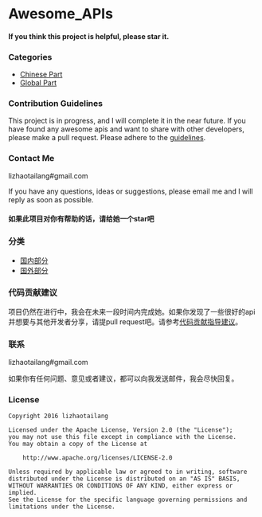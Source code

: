 # Awesome_APIs

#### If you think this project is helpful, please star it.

### Categories
+ [Chinese Part](./Chinese.md)
+ [Global Part](./Global.md)

### Contribution Guidelines
This project is in progress, and I will complete it in the near future. If you have found any awesome apis and want to share with other developers, please make a pull request. Please adhere to the [guidelines](./Contribution_Guidelines.md).

### Contact Me
lizhaotailang#gmail.com

If you have any questions, ideas or suggestions, please email me and I will reply as soon as possible.

#### 如果此项目对你有帮助的话，请给她一个star吧

### 分类
+ [国内部分](./Chinese.md)
+ [国外部分](./Global.md)

### 代码贡献建议
项目仍然在进行中，我会在未来一段时间内完成她。如果你发现了一些很好的api并想要与其他开发者分享，请提pull request吧。请参考[代码贡献指导建议](./Contribution_Guidelines.md)。

### 联系
lizhaotailang#gmail.com

如果你有任何问题、意见或者建议，都可以向我发送邮件，我会尽快回复。

### License
```
Copyright 2016 lizhaotailang

Licensed under the Apache License, Version 2.0 (the "License");
you may not use this file except in compliance with the License.
You may obtain a copy of the License at

    http://www.apache.org/licenses/LICENSE-2.0

Unless required by applicable law or agreed to in writing, software
distributed under the License is distributed on an "AS IS" BASIS,
WITHOUT WARRANTIES OR CONDITIONS OF ANY KIND, either express or implied.
See the License for the specific language governing permissions and
limitations under the License.
```
